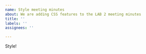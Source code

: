 ```yaml
---
name: Style meeting minutes
about: We are adding CSS features to the LAB 2 meeting minutes
title: ''
labels: ''
assignees: ''

---
```


Style!

